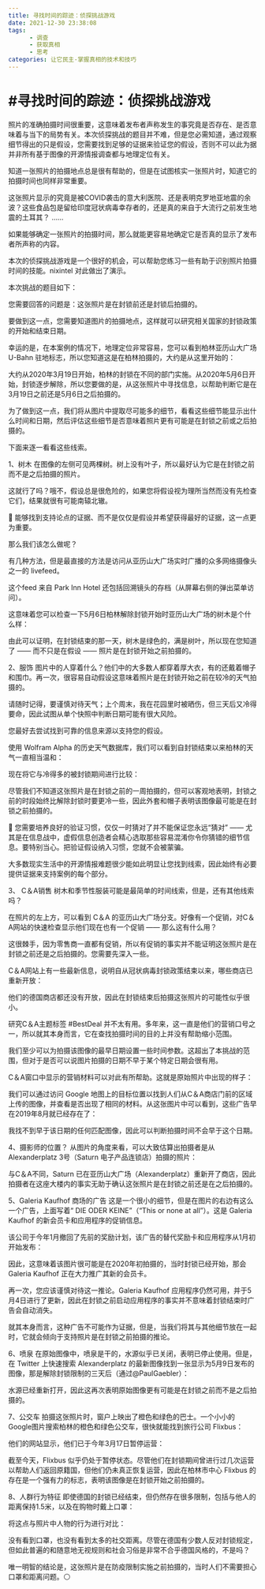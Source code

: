 ```yaml
---
title: 寻找时间的踪迹：侦探挑战游戏
date: 2021-12-30 23:38:08
tags:
      - 调查
      - 获取真相
      - 思考
categories: 让它民主-掌握真相的技术和技巧
---
```

#  #寻找时间的踪迹：侦探挑战游戏
 
照片的准确拍摄时间很重要，这意味着发布者声称发生的事究竟是否存在、是否意味着与当下的局势有关。本次侦探挑战的题目并不难，但是您必需知道，通过观察细节得出的只是假设，您需要找到足够的证据来验证您的假设，否则不可以此为据
并非所有基于图像的开源情报调查都与地理定位有关。

知道一张照片的拍摄地点总是很有帮助的，但是在试图核实一张照片时，知道它的拍摄时间也同样非常重要。

这张照片显示的究竟是被COVID袭击的意大利医院、还是表明克罗地亚地震的余波？这些食品包是留给印度冠状病毒幸存者的，还是真的来自于大流行之前发生地震的土耳其？ ……

如果能够确定一张照片的拍摄时间，那么就能更容易地确定它是否真的显示了发布者所声称的内容。

本次的侦探挑战游戏是一个很好的机会，可以帮助您练习一些有助于识别照片拍摄时间的技能。nixintel 对此做出了演示。

本次挑战的题目如下：

您需要回答的问题是：这张照片是在封锁前还是封锁后拍摄的。

要做到这一点，您需要知道图片的拍摄地点，这样就可以研究相关国家的封锁政策的开始和结束日期。

幸运的是，在本案例的情况下，地理定位非常容易，您可以看到柏林亚历山大广场 U-Bahn 驻地标志，所以您知道这是在柏林拍摄的，大约是从这里开始的：

大约从2020年3月19日开始，柏林的封锁在不同的部门实施。从2020年5月6日开始，封锁逐步解除，所以您要做的是，从这张照片中寻找信息，以帮助判断它是在3月19日之前还是5月6日之后拍摄的。

为了做到这一点，我们将从图片中提取尽可能多的细节，看看这些细节能显示出什么时间和日期，然后评估这些细节是否意味着照片更有可能是在封锁之前或之后拍摄的。

下面来逐一看看这些线索。

1、树木
在图像的左侧可见两棵树。树上没有叶子，所以最好认为它是在封锁之前而不是之后拍摄的照片。

这就行了吗？哦不，假设总是很危险的，如果您将假设视为理所当然而没有先检查它们，结果就很有可能南辕北辙。

📌 能够找到支持论点的证据、而不是仅仅是假设并希望获得最好的证据，这一点更为重要。

那么我们该怎么做呢？

有几种方法，但是最直接的方法是访问从亚历山大广场实时广播的众多网络摄像头之一的 livefeed。

这个feed 来自 Park Inn Hotel 还包括回溯镜头的存档（从屏幕右侧的弹出菜单访问）。

这意味着您可以检查一下5月6日柏林解除封锁开始时亚历山大广场的树木是个什么样：

由此可以证明，在封锁结束的那一天，树木是绿色的，满是树叶，所以现在您知道了 —— 而不只是在假设 —— 照片是在封锁开始之前拍摄的。

2、服饰
图片中的人穿着什么？他们中的大多数人都穿着厚大衣，有的还戴着帽子和围巾。再一次，很容易自动假设这意味着照片是在封锁开始之前在较冷的天气拍摄的。

请随时记得，要谨慎对待天气；上个周末，我在花园里时被晒伤，但三天后又冷得要命，因此试图从单个快照中判断日期可能有很大风险。

您最好去尝试找到可靠的信息来源以支持您的假设。

使用 Wolfram Alpha 的历史天气数据库，我们可以看到自封锁结束以来柏林的天气一直相当温和：

现在将它与冷得多的被封锁期间进行比较：

尽管我们不知道这张照片是在封锁之前的一周拍摄的，但可以客观地表明，封锁之前的时段始终比解除封锁时要更冷一些，因此外套和帽子表明该图像最可能是在封锁之前拍摄的。

📌 您需要培养良好的验证习惯，仅仅一时猜对了并不能保证您永远“猜对” —— 尤其是在信息战中，虚假信息创造者会精心选取那些容易混淆你令你猜错的细节信息。要特别当心。把验证假设纳入习惯，您就不会被蒙骗。

大多数现实生活中的开源情报难题很少能如此明显让您找到线索，因此始终有必要提供证据来支持案例的每个部分。

3、 C＆A销售
树木和季节性服装可能是最简单的时间线索，但是，还有其他线索吗？

在照片的左上方，可以看到 C＆A 的亚历山大广场分支。好像有一个促销，对C＆A网站的快速检查显示他们现在也有一个促销 —— 那么这有什么用？

这很棘手，因为零售商一直都有促销，所以有促销的事实并不能证明这张照片是在封锁之前还是之后拍摄的。您需要先深入一些。

C＆A网站上有一些最新信息，说明自从冠状病毒封锁政策结束以来，哪些商店已重新开放：

他们的德国商店都还没有开放，因此在封锁结束后拍摄这张照片的可能性似乎很小。

研究C＆A主题标签 #BestDeal 并不太有用。多年来，这一直是他们的营销口号之一，所以就其本身而言，它在查找拍摄时间的目的上并没有帮助缩小范围。

我们至少可以为拍摄该图像的最早日期设置一些时间参数。这超出了本挑战的范围，但对于是否可以说图片拍摄的日期不早于某个特定日期会很有用。

C＆A窗口中显示的营销材料可以对此有所帮助。这就是原始照片中出现的样子：

我们可以通过访问 Google 地图上的目标位置以找到人们从C＆A商店门前的区域上传的图像，并查看是否出现了相同的材料。从这张图片中可以看到，这些广告早在2019年8月就已经存在了：

我找不到早于该日期的任何匹配图像，因此可以判断拍摄时间不会早于这个日期。

4、摄影师的位置？
从图片的角度来看，可以大致估算出拍摄者是从 Alexanderplatz 3号（Saturn 电子产品连锁店）拍摄的照片：

与C＆A不同，Saturn 已在亚历山大广场（Alexanderplatz）重新开了商店，因此拍摄者在这座大楼内的事实无助于确认这张照片是在封锁之前还是在之后拍摄的。

5、Galeria Kaufhof 商场的广告
这是一个很小的细节，但是在图片的右边有这么一个广告，上面写着“ DIE ODER KEINE”（“This or none at all”）。这是 Galeria Kaufhof 的新会员卡和应用程序的促销信息。

该公司于今年1月撤回了先前的奖励计划，该广告的替代奖励卡和应用程序从1月初开始发布：

因此，这意味着该图片很可能是在2020年初拍摄的，当时封锁已经开始，那会 Galeria Kaufhof 正在大力推广其新的会员卡。

再一次，您应该谨慎对待这一推论。Galeria Kaufhof 应用程序仍然可用，并于5月4日进行了更新，因此在封锁之前启动应用程序的事实并不意味着封锁结束时广告会自动消失。

就其本身而言，这种广告不可能作为证据，但是，当我们将其与其他细节放在一起时，它就会倾向于支持照片是在封锁之前拍摄的推论。

6、喷泉
在原始图像中，喷泉是干的，水源似乎已关闭，表明已停止使用。但是，在 Twitter 上快速搜索 Alexanderplatz 的最新图像找到一张显示为5月9日发布的图像，那是解除封锁限制的三天后（通过@PaulGaebler）：

水源已经重新打开，因此这再次表明原始图像更有可能是在封锁之前而不是之后拍摄的。

7、公交车
拍摄这张照片时，窗户上映出了橙色和绿色的巴士。一个小小的Google图片搜索柏林的橙色和绿色公交车，很快就能找到旅行公司 Flixbus：

他们的网站显示，他们已于今年3月17日暂停运营：


截至今天，Flixbus 似乎仍处于暂停状态。尽管他们在封锁期间曾进行过几次运营以帮助人们返回原籍国，但他们仍未真正恢复运营，因此在柏林市中心 Flixbus 的存在是一个强有力的标志，表明该图像是在封锁开始之前拍摄的。

8、人群行为特征
即使德国的封锁已经结束，但仍然存在很多限制，包括与他人的距离保持1.5米，以及在购物时戴上口罩：

将这点与照片中人物的行为进行对比：

没有看到口罩，也没有看到太多的社交距离。尽管在德国有少数人反对封锁规定，但如此普遍的和随意地无视规则和社会习俗是非常不合乎德国风格的，不是吗？

唯一明智的结论是，这张照片是在防疫限制实施之前拍摄的，当时人们不需要担心口罩和距离问题。⚪️